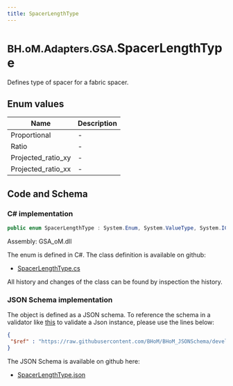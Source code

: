```yaml
---
title: SpacerLengthType
---
```


# <small>BH.oM.Adapters.GSA.</small>**SpacerLengthType**

Defines type of spacer for a fabric spacer.

## Enum values

| Name            | Description                                                    |
|-----------------|----------------------------------------------------------------|
| Proportional |  -  |
| Ratio |  -  |
| Projected_ratio_xy |  -  |
| Projected_ratio_xx |  -  |


## Code and Schema

### C# implementation

``` C# title="C#"
public enum SpacerLengthType : System.Enum, System.ValueType, System.IComparable, System.ISpanFormattable, System.IFormattable, System.IConvertible
```

Assembly: GSA_oM.dll

The enum is defined in C#. The class definition is available on github:

- [SpacerLengthType.cs](https://github.com/BHoM/GSA_Toolkit/blob/develop/GSA_oM/Enum\SpacerLengthType.cs)

All history and changes of the class can be found by inspection the history.
### JSON Schema implementation

The object is defined as a JSON schema. To reference the schema in a validator like [this](https://www.jsonschemavalidator.net/) to validate a Json instance, please use the lines below:

``` json title="JSON Schema"
{
 "$ref" : "https://raw.githubusercontent.com/BHoM/BHoM_JSONSchema/develop/GSA_oM/SpacerLengthType.json"
}
```

The JSON Schema is available on github here:

- [SpacerLengthType.json](https://github.com/BHoM/BHoM_JSONSchema/blob/develop/GSA_oM/SpacerLengthType.json)
